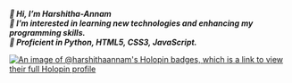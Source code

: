 ***👋      Hi, I’m Harshitha-Annam***
<br />
***👀      I’m interested in learning new technologies and enhancing my programming skills.***
<br />
***🌱      Proficient in Python, HTML5, CSS3, JavaScript.*** 



<!---
Harshitha-Annam/Harshitha-Annam is a ✨ special ✨ repository because its `README.md` (this file) appears on your GitHub profile.
You can click the Preview link to take a look at your changes.
--->
[![An image of @harshithaannam's Holopin badges, which is a link to view their full Holopin profile](https://holopin.me/harshithaannam)](https://holopin.io/@harshithaannam)
